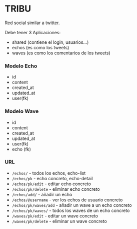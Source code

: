 # TRIBU

Red social similar a twitter.

Debe tener 3 Aplicaciones:
- shared (contiene el login, usuarios...)
- echos (es como los tweets)
- waves (es como los comentarios de los tweets)

### Modelo Echo
- id
- content
- created_at
- updated_at
- user(fk)

### Modelo Wave
- id
- content
- created_at
- updated_at
- user(fk)
- echo (fk)

### URL
- `/echos/` - todos los echos, echo-list
- `/echos/pk` - echo concreto, echo-detail
- `/echos/pk/edit` - editar echo concreto
- `/echos/pk/delete` - eliminar echo concreto
- `/echos/add/` - añadir un echo
- `/echos/@username` - ver los echos de usuario concreto
- `/echos/pk/waves/add` - añadir un wave a un echo concreto
- `/echos/pk/waves/` - todos los waves de un echo concreto
- `/waves/pk/edit` - editar un wave concreto
- `/waves/pk/delete` - eliminar un wave concreto
